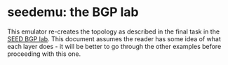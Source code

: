 # seedemu: the BGP lab

This emulator re-creates the topology as described in the final task in the [SEED BGP lab](https://seedsecuritylabs.org/Labs_20.04/Networking/BGP/BGP_Basic/). This document assumes the reader has some idea of what each layer does - it will be better to go through the other examples before proceeding with this one. 

